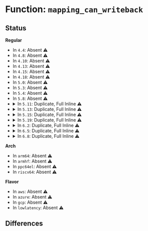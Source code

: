# Function: <code>mapping_can_writeback</code>

## Status
<b>Regular</b>
<ul>
<li>
In <code>4.4</code>: Absent ⚠️
</li>
<li>
In <code>4.8</code>: Absent ⚠️
</li>
<li>
In <code>4.10</code>: Absent ⚠️
</li>
<li>
In <code>4.13</code>: Absent ⚠️
</li>
<li>
In <code>4.15</code>: Absent ⚠️
</li>
<li>
In <code>4.18</code>: Absent ⚠️
</li>
<li>
In <code>5.0</code>: Absent ⚠️
</li>
<li>
In <code>5.3</code>: Absent ⚠️
</li>
<li>
In <code>5.4</code>: Absent ⚠️
</li>
<li>
In <code>5.8</code>: Absent ⚠️
</li>
<li>
<details>
<summary>In <code>5.11</code>: Duplicate, Full Inline ⚠️</summary>

**Collision:** Static Duplication

**Inline:** Full

**Transformation:** False

**Instances:**

```
In mm/filemap.c (ffffffff8125d50f)
Location: include/linux/backing-dev.h:159
Inline: True
Inline callers:
  - mm/filemap.c:pagecache_get_page
  - mm/filemap.c:__filemap_fdatawrite_range
```
```
In mm/page-writeback.c (ffffffff81263c09)
Location: include/linux/backing-dev.h:159
Inline: True
Inline callers:
  - mm/page-writeback.c:clear_page_dirty_for_io
  - mm/page-writeback.c:__cancel_dirty_page
  - mm/page-writeback.c:account_page_redirty
  - mm/page-writeback.c:account_page_dirtied
```
```
In mm/mmap.c (ffffffff812a57ff)
Location: include/linux/backing-dev.h:159
Inline: True
Inline callers:
  - mm/mmap.c:vma_wants_writenotify
```
```
In mm/migrate.c (ffffffff812ef54d)
Location: include/linux/backing-dev.h:159
Inline: True
Inline callers:
  - mm/migrate.c:migrate_page_move_mapping
```
```
In mm/memcontrol.c (ffffffff81306463)
Location: include/linux/backing-dev.h:159
Inline: True
Inline callers:
  - mm/memcontrol.c:mem_cgroup_move_account
```
```
In mm/memory-failure.c (ffffffff8130d33c)
Location: include/linux/backing-dev.h:159
Inline: True
```
```
In fs/fs-writeback.c (ffffffff81359f79)
Location: include/linux/backing-dev.h:159
Inline: True
Inline callers:
  - fs/fs-writeback.c:write_inode_now
```
</details>
</li>
<li>
<details>
<summary>In <code>5.13</code>: Duplicate, Full Inline ⚠️</summary>

**Collision:** Static Duplication

**Inline:** Full

**Transformation:** False

**Instances:**

```
In mm/filemap.c (ffffffff8126026e)
Location: include/linux/backing-dev.h:159
Inline: True
Inline callers:
  - mm/filemap.c:pagecache_get_page
  - mm/filemap.c:__filemap_fdatawrite_range
```
```
In mm/page-writeback.c (ffffffff812697e9)
Location: include/linux/backing-dev.h:159
Inline: True
Inline callers:
  - mm/page-writeback.c:clear_page_dirty_for_io
  - mm/page-writeback.c:__cancel_dirty_page
  - mm/page-writeback.c:account_page_redirty
  - mm/page-writeback.c:account_page_dirtied
```
```
In mm/mmap.c (ffffffff812aaf95)
Location: include/linux/backing-dev.h:159
Inline: True
Inline callers:
  - mm/mmap.c:vma_wants_writenotify
```
```
In mm/migrate.c (ffffffff812f628e)
Location: include/linux/backing-dev.h:159
Inline: True
Inline callers:
  - mm/migrate.c:migrate_page_move_mapping
```
```
In mm/memcontrol.c (ffffffff8130c94c)
Location: include/linux/backing-dev.h:159
Inline: True
Inline callers:
  - mm/memcontrol.c:mem_cgroup_move_account
```
```
In mm/memory-failure.c (ffffffff813138ce)
Location: include/linux/backing-dev.h:159
Inline: True
```
```
In fs/fs-writeback.c (ffffffff81360be9)
Location: include/linux/backing-dev.h:159
Inline: True
Inline callers:
  - fs/fs-writeback.c:write_inode_now
```
</details>
</li>
<li>
<details>
<summary>In <code>5.15</code>: Duplicate, Full Inline ⚠️</summary>

**Collision:** Static Duplication

**Inline:** Full

**Transformation:** False

**Instances:**

```
In mm/filemap.c (ffffffff8129cc0c)
Location: include/linux/backing-dev.h:159
Inline: True
Inline callers:
  - mm/filemap.c:pagecache_get_page
```
```
In mm/page-writeback.c (ffffffff812a6449)
Location: include/linux/backing-dev.h:159
Inline: True
Inline callers:
  - mm/page-writeback.c:clear_page_dirty_for_io
  - mm/page-writeback.c:__cancel_dirty_page
  - mm/page-writeback.c:account_page_redirty
  - mm/page-writeback.c:account_page_dirtied
```
```
In mm/mmap.c (ffffffff812ec665)
Location: include/linux/backing-dev.h:159
Inline: True
Inline callers:
  - mm/mmap.c:vma_wants_writenotify
```
```
In mm/migrate.c (ffffffff81340871)
Location: include/linux/backing-dev.h:159
Inline: True
Inline callers:
  - mm/migrate.c:migrate_page_move_mapping
```
```
In mm/memcontrol.c (ffffffff81357b4c)
Location: include/linux/backing-dev.h:159
Inline: True
Inline callers:
  - mm/memcontrol.c:mem_cgroup_move_account
```
```
In mm/memory-failure.c (ffffffff813605ed)
Location: include/linux/backing-dev.h:159
Inline: True
Inline callers:
  - mm/memory-failure.c:hwpoison_user_mappings
```
```
In fs/fs-writeback.c (ffffffff813af259)
Location: include/linux/backing-dev.h:159
Inline: True
Inline callers:
  - fs/fs-writeback.c:write_inode_now
```
</details>
</li>
<li>
<details>
<summary>In <code>5.19</code>: Duplicate, Full Inline ⚠️</summary>

**Collision:** Static Duplication

**Inline:** Full

**Transformation:** False

**Instances:**

```
In mm/filemap.c (ffffffff812f3ecd)
Location: include/linux/backing-dev.h:138
Inline: True
Inline callers:
  - mm/filemap.c:__filemap_get_folio
  - mm/filemap.c:filemap_unaccount_folio
```
```
In mm/page-writeback.c (ffffffff812fd923)
Location: include/linux/backing-dev.h:138
Inline: True
Inline callers:
  - mm/page-writeback.c:folio_clear_dirty_for_io
  - mm/page-writeback.c:__folio_cancel_dirty
  - mm/page-writeback.c:folio_account_redirty
  - mm/page-writeback.c:folio_account_dirtied
```
```
In mm/mmap.c (ffffffff8134f55a)
Location: include/linux/backing-dev.h:138
Inline: True
Inline callers:
  - mm/mmap.c:vma_wants_writenotify
```
```
In mm/migrate.c (ffffffff813b22b8)
Location: include/linux/backing-dev.h:138
Inline: True
Inline callers:
  - mm/migrate.c:folio_migrate_mapping
```
```
In mm/memcontrol.c (ffffffff813d0891)
Location: include/linux/backing-dev.h:138
Inline: True
Inline callers:
  - mm/memcontrol.c:mem_cgroup_move_account
```
```
In mm/memory-failure.c (ffffffff813dbdf7)
Location: include/linux/backing-dev.h:138
Inline: True
Inline callers:
  - mm/memory-failure.c:hwpoison_user_mappings
```
```
In fs/fs-writeback.c (ffffffff81433d48)
Location: include/linux/backing-dev.h:138
Inline: True
Inline callers:
  - fs/fs-writeback.c:write_inode_now
```
</details>
</li>
<li>
<details>
<summary>In <code>6.2</code>: Duplicate, Full Inline ⚠️</summary>

**Collision:** Static Duplication

**Inline:** Full

**Transformation:** False

**Instances:**

```
In mm/filemap.c (ffffffff8135e1ca)
Location: include/linux/backing-dev.h:148
Inline: True
Inline callers:
  - mm/filemap.c:__filemap_get_folio
  - mm/filemap.c:filemap_unaccount_folio
```
```
In mm/page-writeback.c (ffffffff81368143)
Location: include/linux/backing-dev.h:148
Inline: True
Inline callers:
  - mm/page-writeback.c:folio_clear_dirty_for_io
  - mm/page-writeback.c:__folio_cancel_dirty
  - mm/page-writeback.c:folio_account_redirty
  - mm/page-writeback.c:folio_account_dirtied
```
```
In mm/mmap.c (ffffffff813c8b83)
Location: include/linux/backing-dev.h:148
Inline: True
Inline callers:
  - mm/mmap.c:vma_wants_writenotify
```
```
In mm/migrate.c (ffffffff81431d63)
Location: include/linux/backing-dev.h:148
Inline: True
Inline callers:
  - mm/migrate.c:folio_migrate_mapping
```
```
In mm/memcontrol.c (ffffffff81456044)
Location: include/linux/backing-dev.h:148
Inline: True
Inline callers:
  - mm/memcontrol.c:mem_cgroup_move_account
```
```
In mm/memory-failure.c (ffffffff81462b9d)
Location: include/linux/backing-dev.h:148
Inline: True
Inline callers:
  - mm/memory-failure.c:hwpoison_user_mappings
```
```
In fs/fs-writeback.c (ffffffff814c1cd8)
Location: include/linux/backing-dev.h:148
Inline: True
Inline callers:
  - fs/fs-writeback.c:write_inode_now
```
</details>
</li>
<li>
<details>
<summary>In <code>6.5</code>: Duplicate, Full Inline ⚠️</summary>

**Collision:** Static Duplication

**Inline:** Full

**Transformation:** False

**Instances:**

```
In mm/filemap.c (ffffffff81390f66)
Location: include/linux/backing-dev.h:148
Inline: True
Inline callers:
  - mm/filemap.c:__filemap_get_folio
  - mm/filemap.c:filemap_unaccount_folio
```
```
In mm/page-writeback.c (ffffffff81399fc3)
Location: include/linux/backing-dev.h:148
Inline: True
Inline callers:
  - mm/page-writeback.c:folio_clear_dirty_for_io
  - mm/page-writeback.c:__folio_cancel_dirty
  - mm/page-writeback.c:folio_account_redirty
  - mm/page-writeback.c:folio_account_dirtied
```
```
In mm/mmap.c (ffffffff813fce12)
Location: include/linux/backing-dev.h:148
Inline: True
Inline callers:
  - mm/mmap.c:vma_wants_writenotify
  - mm/mmap.c:vma_needs_dirty_tracking
```
```
In mm/migrate.c (ffffffff8146797f)
Location: include/linux/backing-dev.h:148
Inline: True
Inline callers:
  - mm/migrate.c:folio_migrate_mapping
```
```
In mm/memcontrol.c (ffffffff8148d1d7)
Location: include/linux/backing-dev.h:148
Inline: True
Inline callers:
  - mm/memcontrol.c:mem_cgroup_move_account
```
```
In mm/memory-failure.c (ffffffff8149896b)
Location: include/linux/backing-dev.h:148
Inline: True
Inline callers:
  - mm/memory-failure.c:hwpoison_user_mappings
```
```
In fs/fs-writeback.c (ffffffff814f7068)
Location: include/linux/backing-dev.h:148
Inline: True
Inline callers:
  - fs/fs-writeback.c:write_inode_now
```
</details>
</li>
<li>
<details>
<summary>In <code>6.8</code>: Duplicate, Full Inline ⚠️</summary>

**Collision:** Static Duplication

**Inline:** Full

**Transformation:** False

**Instances:**

```
In mm/filemap.c (ffffffff813bacfb)
Location: include/linux/backing-dev.h:147
Inline: True
Inline callers:
  - mm/filemap.c:__filemap_get_folio
  - mm/filemap.c:filemap_unaccount_folio
```
```
In mm/page-writeback.c (ffffffff813c3c83)
Location: include/linux/backing-dev.h:147
Inline: True
Inline callers:
  - mm/page-writeback.c:folio_clear_dirty_for_io
  - mm/page-writeback.c:__folio_cancel_dirty
  - mm/page-writeback.c:folio_redirty_for_writepage
  - mm/page-writeback.c:folio_account_dirtied
```
```
In mm/mmap.c (ffffffff814297e2)
Location: include/linux/backing-dev.h:147
Inline: True
Inline callers:
  - mm/mmap.c:vma_wants_writenotify
  - mm/mmap.c:vma_needs_dirty_tracking
```
```
In mm/migrate.c (ffffffff81496c48)
Location: include/linux/backing-dev.h:147
Inline: True
Inline callers:
  - mm/migrate.c:folio_migrate_mapping
```
```
In mm/memcontrol.c (ffffffff814bcb12)
Location: include/linux/backing-dev.h:147
Inline: True
Inline callers:
  - mm/memcontrol.c:mem_cgroup_move_account
```
```
In mm/memory-failure.c (ffffffff814c7ebf)
Location: include/linux/backing-dev.h:147
Inline: True
Inline callers:
  - mm/memory-failure.c:hwpoison_user_mappings
```
```
In fs/fs-writeback.c (ffffffff8152b7a8)
Location: include/linux/backing-dev.h:147
Inline: True
Inline callers:
  - fs/fs-writeback.c:write_inode_now
```
</details>
</li>
</ul>
<b>Arch</b>
<ul>
<li>
In <code>arm64</code>: Absent ⚠️
</li>
<li>
In <code>armhf</code>: Absent ⚠️
</li>
<li>
In <code>ppc64el</code>: Absent ⚠️
</li>
<li>
In <code>riscv64</code>: Absent ⚠️
</li>
</ul>
<b>Flavor</b>
<ul>
<li>
In <code>aws</code>: Absent ⚠️
</li>
<li>
In <code>azure</code>: Absent ⚠️
</li>
<li>
In <code>gcp</code>: Absent ⚠️
</li>
<li>
In <code>lowlatency</code>: Absent ⚠️
</li>
</ul>

## Differences
